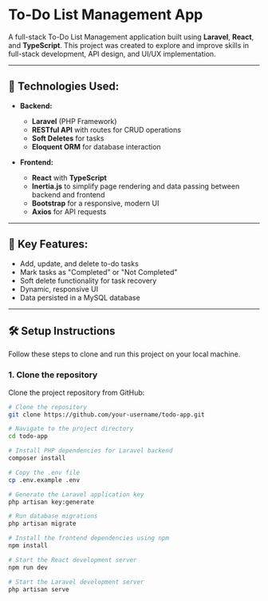 # To-Do List Management App

A full-stack To-Do List Management application built using **Laravel**, **React**, and **TypeScript**. This project was created to explore and improve skills in full-stack development, API design, and UI/UX implementation.

---

## 🚀 **Technologies Used:**

- **Backend:**
  - **Laravel** (PHP Framework)
  - **RESTful API** with routes for CRUD operations
  - **Soft Deletes** for tasks
  - **Eloquent ORM** for database interaction
  
- **Frontend:**
  - **React** with **TypeScript**
  - **Inertia.js** to simplify page rendering and data passing between backend and frontend
  - **Bootstrap** for a responsive, modern UI
  - **Axios** for API requests

---

## 🔧 **Key Features:**

- Add, update, and delete to-do tasks
- Mark tasks as "Completed" or "Not Completed"
- Soft delete functionality for task recovery
- Dynamic, responsive UI
- Data persisted in a MySQL database

---

## 🛠️ **Setup Instructions**

Follow these steps to clone and run this project on your local machine.

### 1. **Clone the repository**

Clone the project repository from GitHub:

```bash
# Clone the repository
git clone https://github.com/your-username/todo-app.git

# Navigate to the project directory
cd todo-app

# Install PHP dependencies for Laravel backend
composer install

# Copy the .env file
cp .env.example .env

# Generate the Laravel application key
php artisan key:generate

# Run database migrations
php artisan migrate

# Install the frontend dependencies using npm
npm install

# Start the React development server
npm run dev

# Start the Laravel development server
php artisan serve
